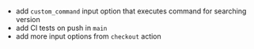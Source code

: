 #

-   add `custom_command` input option that executes command for searching version
-   add CI tests on push in `main`
-   add more input options from `checkout` action
